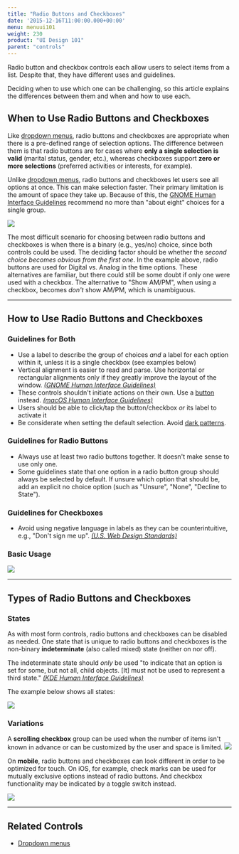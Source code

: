 ```yaml
---
title: "Radio Buttons and Checkboxes"
date: '2015-12-16T11:00:00.000+00:00'
menu: menuui101
weight: 230
product: "UI Design 101"
parent: "controls"
---
```


Radio button and checkbox controls each allow users to select items from a list. Despite that, they have different uses and guidelines.<!--more-->

Deciding when to use which one can be challenging, so this article explains the differences between them and when and how to use each.

## When to Use Radio Buttons and Checkboxes

Like [dropdown menus](../dropdown/), radio buttons and checkboxes are appropriate when there is a pre-defined range of selection options. The difference between them is that radio buttons are for cases where **only a single selection is valid** (marital status, gender, etc.), whereas checkboxes support **zero or more selections** (preferred activities or interests, for example).

Unlike [dropdown menus](../dropdown/), radio buttons and checkboxes let users see all options at once. This can make selection faster. Their primary limitation is the amount of space they take up. Because of this, the [GNOME Human Interface Guidelines](https://developer.gnome.org/hig/stable/radio-buttons.html.en) recommend no more than "about eight" choices for a single group.

![](//media.balsamiq.com/img/support/tutorials/ui101/date-time-radio-checkbox.png)

The most difficult scenario for choosing between radio buttons and checkboxes is when there is a binary (e.g., yes/no) choice, since both controls could be used. The deciding factor should be whether the *second choice becomes obvious from the first one*. In the example above, radio buttons are used for Digital vs. Analog in the time options. These alternatives are familiar, but there could still be some doubt if only one were used with a checkbox. The alternative to "Show AM/PM", when using a checkbox, becomes *don't* show AM/PM, which is unambiguous.


---

## How to Use Radio Buttons and Checkboxes

### Guidelines for Both

* Use a label to describe the group of choices *and* a label for each option within it, unless it is a single checkbox (see examples below)
* Vertical alignment is easier to read and parse. Use horizontal or rectangular alignments only if they greatly improve the layout of the window. [*(GNOME Human Interface Guidelines)*](https://developer.gnome.org/hig/stable/check-boxes.html.en)
* These controls shouldn't initiate actions on their own. Use a [button](../buttons/) instead. [*(macOS Human Interface Guidelines)*](https://developer.apple.com/macos/human-interface-guidelines/buttons/radio-buttons/)
* Users should be able to click/tap the button/checkbox *or* its label to activate it
* Be considerate when setting the default selection. Avoid [dark patterns](https://darkpatterns.org/).

### Guidelines for Radio Buttons

* Always use at least two radio buttons together. It doesn't make sense to use only one.
* Some guidelines state that one option in a radio button group should always be selected by default. If unsure which option that should be, add an explicit no choice option (such as "Unsure", "None", "Decline to State").

### Guidelines for Checkboxes

* Avoid using negative language in labels as they can be counterintuitive, e.g., "Don't sign me up". [*(U.S. Web Design Standards)*](https://standards.usa.gov/components/form-controls/#checkboxes)

### Basic Usage

![](//media.balsamiq.com/img/support/tutorials/ui101/radio-checkbox.png)

---

## Types of Radio Buttons and Checkboxes

### States

As with most form controls, radio buttons and checkboxes can be disabled as needed. One state that is unique to radio buttons and checkboxes is the non-binary **indeterminate** (also called mixed) state (neither on nor off).

The indeterminate state should *only* be used "to indicate that an option is set for some, but not all, child objects. [It] must not be used to represent a third state." [*(KDE Human Interface Guidelines)*](https://community.kde.org/KDE_Visual_Design_Group/HIG/CheckBox)

The example below shows all states:

![](//media.balsamiq.com/img/support/tutorials/ui101/radio-checkbox-states.png)


### Variations

A **scrolling checkbox** group can be used when the number of items isn't known in advance or can be customized by the user and space is limited.
![](//media.balsamiq.com/img/support/tutorials/ui101/radio-checkbox-scrolling-checkbox.png)

On **mobile**, radio buttons and checkboxes can look different in order to be optimized for touch. On iOS, for example, check marks can be used for mutually exclusive options instead of radio buttons. And checkbox functionality may be indicated by a toggle switch instead.

![](//media.balsamiq.com/img/support/tutorials/ui101/radio-checkbox-mobile-variations.png)

---

## Related Controls

* [Dropdown menus](../dropdown/)
